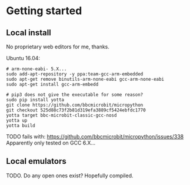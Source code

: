 # Getting started

## Local install

No proprietary web editors for me, thanks.

Ubuntu 16.04:

    # arm-none-eabi- 5.X...
    sudo add-apt-repository -y ppa:team-gcc-arm-embedded
    sudo apt-get remove binutils-arm-none-eabi gcc-arm-none-eabi
    sudo apt-get install gcc-arm-embedd

    # pip3 does not give the executable for some reason?
    sudo pip install yotta
    git clone https://github.com/bbcmicrobit/micropython
    git checkout 525d88c73f2b81d319efa3889cf5424ebfdc1770
    yotta target bbc-microbit-classic-gcc-nosd
    yotta up
    yotta build

TODO fails with: <https://github.com/bbcmicrobit/micropython/issues/338> Apparently only tested on GCC 6.X...

## Local emulators

TODO. Do any open ones exist? Hopefully compiled.
